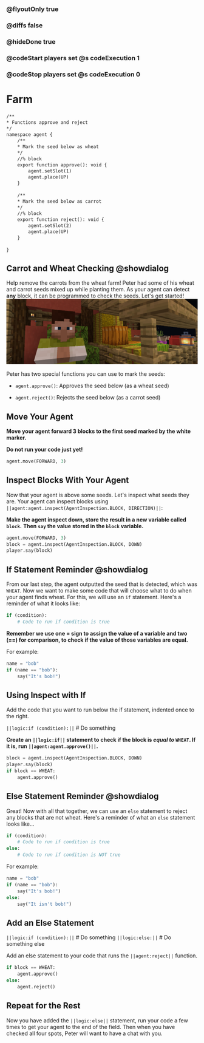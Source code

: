 ### @flyoutOnly true
### @diffs false
### @hideDone true
### @codeStart players set @s codeExecution 1
### @codeStop players set @s codeExecution 0

# Farm

```customts
/**
* Functions approve and reject
*/
namespace agent {
    /**
    * Mark the seed below as wheat
    */
    //% block
    export function approve(): void {
        agent.setSlot(1)
        agent.place(UP)
    }

    /**
    * Mark the seed below as carrot
    */
    //% block
    export function reject(): void {
        agent.setSlot(2)
        agent.place(UP)
    }
    
}
```

## Carrot and Wheat Checking @showdialog
Help remove the carrots from the wheat farm!
Peter had some of his wheat and carrot seeds mixed up while planting them. As your agent can detect **any** block, it can be programmed to check the seeds. Let's get started!
![Cover image of Peter](https://raw.githubusercontent.com/CausewayDigital/Minecraft-EE-MakeCode/refs/heads/master/tutorials/python-islands/island-2/farm/PeterCover.png)

Peter has two special functions you can use to mark the seeds:

- `agent.approve()`: Approves the seed below (as a wheat seed)

- `agent.reject()`: Rejects the seed below (as a carrot seed)
## Move Your Agent

**Move your agent forward 3 blocks to the first seed marked by the white marker.**   
   
**Do not run your code just yet!**

```python
agent.move(FORWARD, 3)
```

## Inspect Blocks With Your Agent
Now that your agent is above some seeds. Let's inspect what seeds they are. Your agent can inspect blocks using `||agent:agent.inspect(AgentInspection.BLOCK, DIRECTION)||`:

**Make the agent inspect down, store the result in a new variable called `block`.**
**Then `say` the value stored in the `block` variable.**

```python
agent.move(FORWARD, 3)
block = agent.inspect(AgentInspection.BLOCK, DOWN)
player.say(block)
```

## If Statement Reminder @showdialog

From our last step, the agent outputted the seed that is detected, which was `WHEAT`. Now we want to make some code that will choose what to do when your agent finds wheat. For this, we will use an `if` statement. 
Here's a reminder of what it looks like:

```python
if (condition):
    # Code to run if condition is true
```

**Remember we use one = sign to assign the value of a variable and two (==) for comparison, to check if the value of those variables are equal.**

For example:

```python
name = "bob"
if (name == "bob"):
    say("It's bob!")
```

## Using Inspect with If
Add the code that you want to run below the if statement, indented once to the right.

`||logic:if (condition):||`
        # Do something

**Create an `||logic:if||` statement to check if the block is *equal to* `WHEAT`. If it is, run `||agent:agent.approve()||`.**

```python
block = agent.inspect(AgentInspection.BLOCK, DOWN)
player.say(block)
if block == WHEAT:
    agent.approve()
```


## Else Statement Reminder @showdialog
Great! Now with all that together, we can use an `else` statement to reject any blocks that are not wheat.
Here's a reminder of what an `else` statement looks like...
```python
if (condition):
    # Code to run if condition is true
else:
    # Code to run if condition is NOT true
```

For example:

```python
name = "bob"
if (name == "bob"):
    say("It's bob!")
else:
    say("It isn't bob!")
```

## Add an Else Statement
`||logic:if (condition):||`
        # Do something
`||logic:else:||`
        # Do something else

Add an else statement to your code that runs the `||agent:reject||` function.

```python
if block == WHEAT:
    agent.approve()
else:
    agent.reject()
```

## Repeat for the Rest
Now you have added the `||logic:else||` statement, run your code a few times to get your agent to the end of the field. Then when you have checked all four spots, Peter will want to have a chat with you.
